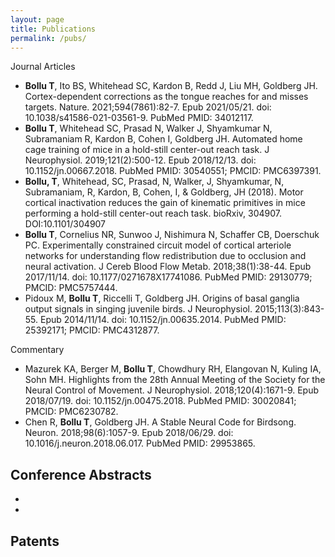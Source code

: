 ```yaml
---
layout: page
title: Publications
permalink: /pubs/
---
```


Journal Articles
- **Bollu T**, Ito BS, Whitehead SC, Kardon B, Redd J, Liu MH, Goldberg JH. Cortex-dependent corrections as the tongue reaches for and misses targets. Nature. 2021;594(7861):82-7. Epub 2021/05/21. doi: 10.1038/s41586-021-03561-9. PubMed PMID: 34012117.
- **Bollu T**, Whitehead SC, Prasad N, Walker J, Shyamkumar N, Subramaniam R, Kardon B, Cohen I, Goldberg JH. Automated home cage training of mice in a hold-still center-out reach task. J Neurophysiol. 2019;121(2):500-12. Epub 2018/12/13. doi: 10.1152/jn.00667.2018. PubMed PMID: 30540551; PMCID: PMC6397391.
- **Bollu, T**, Whitehead, SC, Prasad, N, Walker, J, Shyamkumar, N, Subramaniam, R, Kardon, B, Cohen, I, & Goldberg, JH (2018). Motor cortical inactivation reduces the gain of kinematic primitives in mice performing a hold-still center-out reach task. bioRxiv, 304907. DOI:10.1101/304907
- **Bollu T**, Cornelius NR, Sunwoo J, Nishimura N, Schaffer CB, Doerschuk PC. Experimentally constrained circuit model of cortical arteriole networks for understanding flow redistribution due to occlusion and neural activation. J Cereb Blood Flow Metab. 2018;38(1):38-44. Epub 2017/11/14. doi: 10.1177/0271678X17741086. PubMed PMID: 29130779; PMCID: PMC5757444.
- Pidoux M, **Bollu T**, Riccelli T, Goldberg JH. Origins of basal ganglia output signals in singing juvenile birds. J Neurophysiol. 2015;113(3):843-55. Epub 2014/11/14. doi: 10.1152/jn.00635.2014. PubMed PMID: 25392171; PMCID: PMC4312877.

Commentary
- Mazurek KA, Berger M, **Bollu T**, Chowdhury RH, Elangovan N, Kuling IA, Sohn MH. Highlights from the 28th Annual Meeting of the Society for the Neural Control of Movement. J Neurophysiol. 2018;120(4):1671-9. Epub 2018/07/19. doi: 10.1152/jn.00475.2018. PubMed PMID: 30020841; PMCID: PMC6230782.
- Chen R, **Bollu T**, Goldberg JH. A Stable Neural Code for Birdsong. Neuron. 2018;98(6):1057-9. Epub 2018/06/29. doi: 10.1016/j.neuron.2018.06.017. PubMed PMID: 29953865.

Conference Abstracts
-
-
-

Patents
-